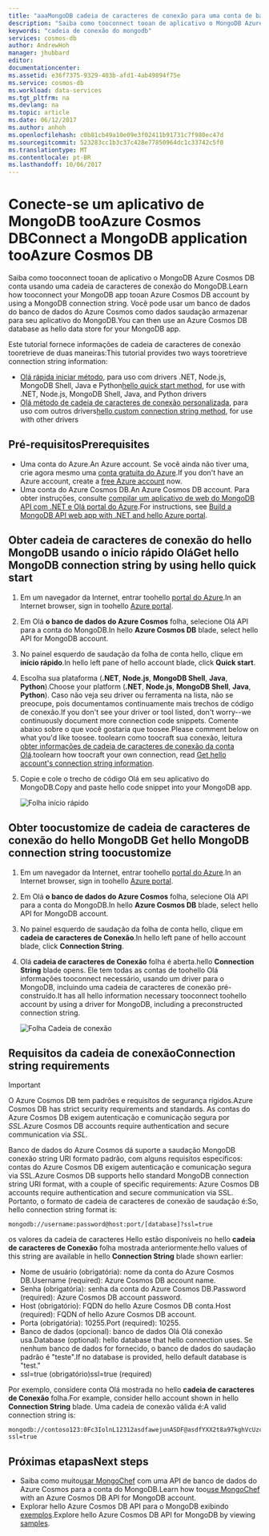 ```yaml
---
title: "aaaMongoDB cadeia de caracteres de conexão para uma conta de banco de dados do Azure Cosmos | Microsoft Docs"
description: "Saiba como tooconnect tooan de aplicativo o MongoDB Azure Cosmos DB conta usando uma cadeia de caracteres de conexão do MongoDB."
keywords: "cadeia de conexão do mongodb"
services: cosmos-db
author: AndrewHoh
manager: jhubbard
editor: 
documentationcenter: 
ms.assetid: e36f7375-9329-403b-afd1-4ab49894f75e
ms.service: cosmos-db
ms.workload: data-services
ms.tgt_pltfrm: na
ms.devlang: na
ms.topic: article
ms.date: 06/12/2017
ms.author: anhoh
ms.openlocfilehash: c0b81cb49a10e09e3f02411b91731c7f980ec47d
ms.sourcegitcommit: 523283cc1b3c37c428e77850964dc1c33742c5f0
ms.translationtype: MT
ms.contentlocale: pt-BR
ms.lasthandoff: 10/06/2017
---
```

# <a name="connect-a-mongodb-application-tooazure-cosmos-db"></a><span data-ttu-id="f9961-104">Conecte-se um aplicativo de MongoDB tooAzure Cosmos DB</span><span class="sxs-lookup"><span data-stu-id="f9961-104">Connect a MongoDB application tooAzure Cosmos DB</span></span>
<span data-ttu-id="f9961-105">Saiba como tooconnect tooan de aplicativo o MongoDB Azure Cosmos DB conta usando uma cadeia de caracteres de conexão do MongoDB.</span><span class="sxs-lookup"><span data-stu-id="f9961-105">Learn how tooconnect your MongoDB app tooan Azure Cosmos DB account by using a MongoDB connection string.</span></span> <span data-ttu-id="f9961-106">Você pode usar um banco de dados do banco de dados do Azure Cosmos como dados saudação armazenar para seu aplicativo do MongoDB.</span><span class="sxs-lookup"><span data-stu-id="f9961-106">You can then use an Azure Cosmos DB database as hello data store for your MongoDB app.</span></span> 

<span data-ttu-id="f9961-107">Este tutorial fornece informações de cadeia de caracteres de conexão tooretrieve de duas maneiras:</span><span class="sxs-lookup"><span data-stu-id="f9961-107">This tutorial provides two ways tooretrieve connection string information:</span></span>

- <span data-ttu-id="f9961-108">[Olá rápida iniciar método](#QuickstartConnection), para uso com drivers .NET, Node.js, MongoDB Shell, Java e Python</span><span class="sxs-lookup"><span data-stu-id="f9961-108">[hello quick start method](#QuickstartConnection), for use with .NET, Node.js, MongoDB Shell, Java, and Python drivers</span></span>
- <span data-ttu-id="f9961-109">[Olá método de cadeia de caracteres de conexão personalizada](#GetCustomConnection), para uso com outros drivers</span><span class="sxs-lookup"><span data-stu-id="f9961-109">[hello custom connection string method](#GetCustomConnection), for use with other drivers</span></span>

## <a name="prerequisites"></a><span data-ttu-id="f9961-110">Pré-requisitos</span><span class="sxs-lookup"><span data-stu-id="f9961-110">Prerequisites</span></span>

- <span data-ttu-id="f9961-111">Uma conta do Azure.</span><span class="sxs-lookup"><span data-stu-id="f9961-111">An Azure account.</span></span> <span data-ttu-id="f9961-112">Se você ainda não tiver uma, crie agora mesmo uma [conta gratuita do Azure](https://azure.microsoft.com/free/).</span><span class="sxs-lookup"><span data-stu-id="f9961-112">If you don't have an Azure account, create a [free Azure account](https://azure.microsoft.com/free/) now.</span></span> 
- <span data-ttu-id="f9961-113">Uma conta do Azure Cosmos DB.</span><span class="sxs-lookup"><span data-stu-id="f9961-113">An Azure Cosmos DB account.</span></span> <span data-ttu-id="f9961-114">Para obter instruções, consulte [compilar um aplicativo de web do MongoDB API com .NET e Olá portal do Azure](create-mongodb-dotnet.md).</span><span class="sxs-lookup"><span data-stu-id="f9961-114">For instructions, see [Build a MongoDB API web app with .NET and hello Azure portal](create-mongodb-dotnet.md).</span></span>

## <span data-ttu-id="f9961-115"><a id="QuickstartConnection"></a>Obter cadeia de caracteres de conexão do hello MongoDB usando o início rápido Olá</span><span class="sxs-lookup"><span data-stu-id="f9961-115"><a id="QuickstartConnection"></a>Get hello MongoDB connection string by using hello quick start</span></span>
1. <span data-ttu-id="f9961-116">Em um navegador da Internet, entrar toohello [portal do Azure](https://portal.azure.com).</span><span class="sxs-lookup"><span data-stu-id="f9961-116">In an Internet browser, sign in toohello [Azure portal](https://portal.azure.com).</span></span>
2. <span data-ttu-id="f9961-117">Em Olá **o banco de dados do Azure Cosmos** folha, selecione Olá API para a conta do MongoDB.</span><span class="sxs-lookup"><span data-stu-id="f9961-117">In hello **Azure Cosmos DB** blade, select hello API for MongoDB account.</span></span> 
3. <span data-ttu-id="f9961-118">No painel esquerdo de saudação da folha de conta hello, clique em **início rápido**.</span><span class="sxs-lookup"><span data-stu-id="f9961-118">In hello left pane of hello account blade, click **Quick start**.</span></span> 
4. <span data-ttu-id="f9961-119">Escolha sua plataforma (**.NET**, **Node.js**, **MongoDB Shell**, **Java**, **Python**).</span><span class="sxs-lookup"><span data-stu-id="f9961-119">Choose your platform (**.NET**, **Node.js**, **MongoDB Shell**, **Java**, **Python**).</span></span> <span data-ttu-id="f9961-120">Caso não veja seu driver ou ferramenta na lista, não se preocupe, pois documentamos continuamente mais trechos de código de conexão.</span><span class="sxs-lookup"><span data-stu-id="f9961-120">If you don't see your driver or tool listed, don't worry--we continuously document more connection code snippets.</span></span> <span data-ttu-id="f9961-121">Comente abaixo sobre o que você gostaria que toosee.</span><span class="sxs-lookup"><span data-stu-id="f9961-121">Please comment below on what you'd like toosee.</span></span> <span data-ttu-id="f9961-122">toolearn como toocraft sua conexão, leitura [obter informações de cadeia de caracteres de conexão da conta Olá](#GetCustomConnection).</span><span class="sxs-lookup"><span data-stu-id="f9961-122">toolearn how toocraft your own connection, read [Get hello account's connection string information](#GetCustomConnection).</span></span>
5. <span data-ttu-id="f9961-123">Copie e cole o trecho de código Olá em seu aplicativo do MongoDB.</span><span class="sxs-lookup"><span data-stu-id="f9961-123">Copy and paste hello code snippet into your MongoDB app.</span></span>

    ![Folha início rápido](./media/connect-mongodb-account/QuickStartBlade.png)

## <span data-ttu-id="f9961-125"><a id="GetCustomConnection"></a>Obter toocustomize de cadeia de caracteres de conexão do hello MongoDB</span><span class="sxs-lookup"><span data-stu-id="f9961-125"><a id="GetCustomConnection"></a> Get hello MongoDB connection string toocustomize</span></span>
1. <span data-ttu-id="f9961-126">Em um navegador da Internet, entrar toohello [portal do Azure](https://portal.azure.com).</span><span class="sxs-lookup"><span data-stu-id="f9961-126">In an Internet browser, sign in toohello [Azure portal](https://portal.azure.com).</span></span>
2. <span data-ttu-id="f9961-127">Em Olá **o banco de dados do Azure Cosmos** folha, selecione Olá API para a conta do MongoDB.</span><span class="sxs-lookup"><span data-stu-id="f9961-127">In hello **Azure Cosmos DB** blade, select hello API for MongoDB account.</span></span> 
3. <span data-ttu-id="f9961-128">No painel esquerdo de saudação da folha de conta hello, clique em **cadeia de caracteres de Conexão**.</span><span class="sxs-lookup"><span data-stu-id="f9961-128">In hello left pane of hello account blade, click **Connection String**.</span></span> 
4. <span data-ttu-id="f9961-129">Olá **cadeia de caracteres de Conexão** folha é aberta.</span><span class="sxs-lookup"><span data-stu-id="f9961-129">hello **Connection String** blade opens.</span></span> <span data-ttu-id="f9961-130">Ele tem todas as contas de toohello Olá informações tooconnect necessário, usando um driver para o MongoDB, incluindo uma cadeia de caracteres de conexão pré-construído.</span><span class="sxs-lookup"><span data-stu-id="f9961-130">It has all hello information necessary tooconnect toohello account by using a driver for MongoDB, including a preconstructed connection string.</span></span>

    ![Folha Cadeia de conexão](./media/connect-mongodb-account/ConnectionStringBlade.png)

## <a name="connection-string-requirements"></a><span data-ttu-id="f9961-132">Requisitos da cadeia de conexão</span><span class="sxs-lookup"><span data-stu-id="f9961-132">Connection string requirements</span></span>
> [!Important]
> <span data-ttu-id="f9961-133">O Azure Cosmos DB tem padrões e requisitos de segurança rígidos.</span><span class="sxs-lookup"><span data-stu-id="f9961-133">Azure Cosmos DB has strict security requirements and standards.</span></span> <span data-ttu-id="f9961-134">As contas do Azure Cosmos DB exigem autenticação e comunicação segura por *SSL*.</span><span class="sxs-lookup"><span data-stu-id="f9961-134">Azure Cosmos DB accounts require authentication and secure communication via *SSL*.</span></span> 
>
>

<span data-ttu-id="f9961-135">Banco de dados do Azure Cosmos dá suporte a saudação MongoDB conexão string URI formato padrão, com alguns requisitos específicos: contas do Azure Cosmos DB exigem autenticação e comunicação segura via SSL.</span><span class="sxs-lookup"><span data-stu-id="f9961-135">Azure Cosmos DB supports hello standard MongoDB connection string URI format, with a couple of specific requirements: Azure Cosmos DB accounts require authentication and secure communication via SSL.</span></span> <span data-ttu-id="f9961-136">Portanto, o formato de cadeia de caracteres de conexão de saudação é:</span><span class="sxs-lookup"><span data-stu-id="f9961-136">So, hello connection string format is:</span></span>

    mongodb://username:password@host:port/[database]?ssl=true

<span data-ttu-id="f9961-137">os valores da cadeia de caracteres Hello estão disponíveis no hello **cadeia de caracteres de Conexão** folha mostrada anteriormente:</span><span class="sxs-lookup"><span data-stu-id="f9961-137">hello values of this string are available in hello **Connection String** blade shown earlier:</span></span>

* <span data-ttu-id="f9961-138">Nome de usuário (obrigatória): nome da conta do Azure Cosmos DB.</span><span class="sxs-lookup"><span data-stu-id="f9961-138">Username (required): Azure Cosmos DB account name.</span></span>
* <span data-ttu-id="f9961-139">Senha (obrigatória): senha da conta do Azure Cosmos DB.</span><span class="sxs-lookup"><span data-stu-id="f9961-139">Password (required): Azure Cosmos DB account password.</span></span>
* <span data-ttu-id="f9961-140">Host (obrigatório): FQDN do hello Azure Cosmos DB conta.</span><span class="sxs-lookup"><span data-stu-id="f9961-140">Host (required): FQDN of hello Azure Cosmos DB account.</span></span>
* <span data-ttu-id="f9961-141">Porta (obrigatória): 10255.</span><span class="sxs-lookup"><span data-stu-id="f9961-141">Port (required): 10255.</span></span>
* <span data-ttu-id="f9961-142">Banco de dados (opcional): banco de dados Olá Olá conexão usa.</span><span class="sxs-lookup"><span data-stu-id="f9961-142">Database (optional): hello database that hello connection uses.</span></span> <span data-ttu-id="f9961-143">Se nenhum banco de dados for fornecido, o banco de dados do saudação padrão é "teste".</span><span class="sxs-lookup"><span data-stu-id="f9961-143">If no database is provided, hello default database is "test."</span></span>
* <span data-ttu-id="f9961-144">ssl=true (obrigatório)</span><span class="sxs-lookup"><span data-stu-id="f9961-144">ssl=true (required)</span></span>

<span data-ttu-id="f9961-145">Por exemplo, considere conta Olá mostrada no hello **cadeia de caracteres de Conexão** folha.</span><span class="sxs-lookup"><span data-stu-id="f9961-145">For example, consider hello account shown in hello **Connection String** blade.</span></span> <span data-ttu-id="f9961-146">Uma cadeia de conexão válida é:</span><span class="sxs-lookup"><span data-stu-id="f9961-146">A valid connection string is:</span></span>

    mongodb://contoso123:0Fc3IolnL12312asdfawejunASDF@asdfYXX2t8a97kghVcUzcDv98hawelufhawefafnoQRGwNj2nMPL1Y9qsIr9Srdw==@anhohmongo.documents.azure.com:10255/mydatabase?ssl=true

## <a name="next-steps"></a><span data-ttu-id="f9961-147">Próximas etapas</span><span class="sxs-lookup"><span data-stu-id="f9961-147">Next steps</span></span>
* <span data-ttu-id="f9961-148">Saiba como muito[usar MongoChef](mongodb-mongochef.md) com uma API de banco de dados do Azure Cosmos para a conta do MongoDB.</span><span class="sxs-lookup"><span data-stu-id="f9961-148">Learn how too[use MongoChef](mongodb-mongochef.md) with an Azure Cosmos DB API for MongoDB account.</span></span>
* <span data-ttu-id="f9961-149">Explorar hello Azure Cosmos DB API para o MongoDB exibindo [exemplos](mongodb-samples.md).</span><span class="sxs-lookup"><span data-stu-id="f9961-149">Explore hello Azure Cosmos DB API for MongoDB by viewing [samples](mongodb-samples.md).</span></span>

